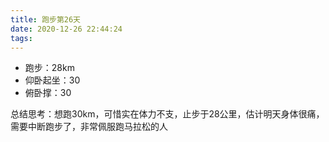 ```yaml
---
title: 跑步第26天
date: 2020-12-26 22:44:24
tags:
---
```


- 跑步：28km
- 仰卧起坐：30
- 俯卧撑：30

总结思考：想跑30km，可惜实在体力不支，止步于28公里，估计明天身体很痛，需要中断跑步了，非常佩服跑马拉松的人